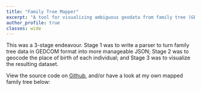 ```yaml
---
title: "Family Tree Mapper"
excerpt: "A tool for visualizing ambiguous geodata from family tree (GEDCOM) data."
author_profile: true
classes: wide
---
```


This was a 3-stage endeavour. Stage 1 was to write a parser to turn family tree data in GEDCOM format into more manageable JSON; Stage 2 was to geocode the place of birth of each individual; and Stage 3 was to visualize the resulting dataset.

View the source code on [Github](https://github.com/timpel/family-tree-mapper/), and/or have a look at my own mapped family tree below:

<div id="mapid" class="map leaflet-container" style="height: 600px; position:relative;"></div>
<style>
  {% include leaflet.css %}
  {% include MarkerCluster.css %}
  {% include MarkerCluster.Default.css %}
  {% include leaflet-search.min.css %}
</style>
<script>
  {% include leaflet.js %}
  {% include leaflet-search.src.js %}
  {% include leaflet.markercluster-src.js %}
  {% include test_geo2.json %}
  {% include map.js %}
</script>
